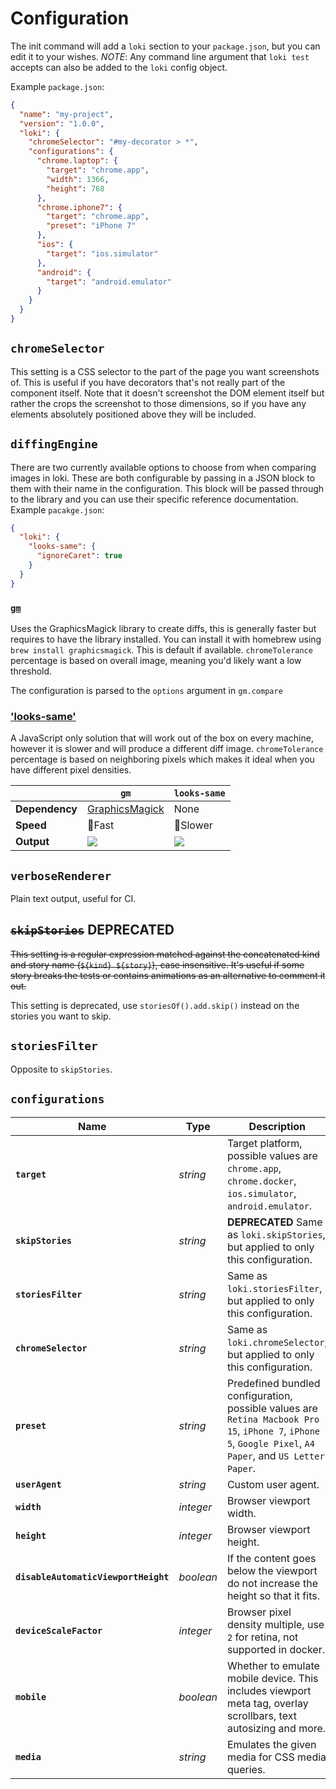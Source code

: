 # Configuration

The init command will add a `loki` section to your `package.json`, but you can edit it to your wishes. _NOTE_: Any command line argument that `loki test` accepts can also be added to the `loki` config object.

Example `package.json`:

```json
{
  "name": "my-project",
  "version": "1.0.0",
  "loki": {
    "chromeSelector": "#my-decorator > *",
    "configurations": {
      "chrome.laptop": {
        "target": "chrome.app",
        "width": 1366,
        "height": 768
      },
      "chrome.iphone7": {
        "target": "chrome.app",
        "preset": "iPhone 7"
      },
      "ios": {
        "target": "ios.simulator"
      },
      "android": {
        "target": "android.emulator"
      }
    }
  }
}
```

## `chromeSelector`

This setting is a CSS selector to the part of the page you want screenshots of. This is useful if you have decorators that's not really part of the component itself. Note that it doesn't screenshot the DOM element itself but rather the crops the screenshot to those dimensions, so if you have any elements absolutely positioned above they will be included.

## `diffingEngine`

There are two currently available options to choose from when comparing images in loki. These are both configurable by passing in a JSON block to them with their name in the configuration. This block will be passed through to the library and you can use their specific reference documentation. Example `pacakge.json`:

```json
{
  "loki": {
    "looks-same": {
      "ignoreCaret": true
    }
  }
}
```

### [`gm`](https://github.com/aheckmann/gm)


Uses the GraphicsMagick library to create diffs, this is generally faster but requires to have the library installed. You can install it with homebrew using `brew install graphicsmagick`. This is default if available. `chromeTolerance` percentage is based on overall image, meaning you'd likely want a low threshold.

The configuration is parsed to the `options` argument in `gm.compare`

### ['looks-same'](https://github.com/gemini-testing/looks-same)

A JavaScript only solution that will work out of the box on every machine, however it is slower and will produce a different diff image. `chromeTolerance` percentage is based on neighboring pixels which makes it ideal when you have different pixel densities.

|                | `gm`                                            | `looks-same`             |
| -------------- | ----------------------------------------------- | ------------------------ |
| **Dependency** | [GraphicsMagick](http://www.graphicsmagick.org) | None                     |
| **Speed**      | 🏃Fast                                          | 🚶Slower                 |
| **Output**     | ![](gm-diff.png)                                | ![](looks-same-diff.png) |

## `verboseRenderer`

Plain text output, useful for CI.

## ~~`skipStories`~~ **DEPRECATED**

~~This setting is a regular expression matched against the concatenated kind and story name (`${kind} ${story}`), case insensitive. It's useful if some story breaks the tests or contains animations as an alternative to comment it out.~~

This setting is deprecated, use `storiesOf().add.skip()` instead on the stories you want to skip.

## `storiesFilter`

Opposite to `skipStories`.

## `configurations`

| Name                                 | Type      | Description                                                                                                                                               | Targets      |
| ------------------------------------ | --------- | --------------------------------------------------------------------------------------------------------------------------------------------------------- | ------------ |
| **`target`**                         | _string_  | Target platform, possible values are `chrome.app`, `chrome.docker`, `ios.simulator`, `android.emulator`.                                                  | All          |
| **`skipStories`**                    | _string_  | **DEPRECATED** Same as `loki.skipStories`, but applied to only this configuration.                                                                        | All          |
| **`storiesFilter`**                  | _string_  | Same as `loki.storiesFilter`, but applied to only this configuration.                                                                                     | All          |
| **`chromeSelector`**                 | _string_  | Same as `loki.chromeSelector`, but applied to only this configuration.                                                                                    | `chrome.*`   |
| **`preset`**                         | _string_  | Predefined bundled configuration, possible values are `Retina Macbook Pro 15`, `iPhone 7`, `iPhone 5`, `Google Pixel`, `A4 Paper`, and `US Letter Paper`. | `chrome.*`   |
| **`userAgent`**                      | _string_  | Custom user agent.                                                                                                                                        | `chrome.*`   |
| **`width`**                          | _integer_ | Browser viewport width.                                                                                                                                   | `chrome.*`   |
| **`height`**                         | _integer_ | Browser viewport height.                                                                                                                                  | `chrome.*`   |
| **`disableAutomaticViewportHeight`** | _boolean_ | If the content goes below the viewport do not increase the height so that it fits.                                                                        | `chrome.*`   |
| **`deviceScaleFactor`**              | _integer_ | Browser pixel density multiple, use `2` for retina, not supported in docker.                                                                              | `chrome.app` |
| **`mobile`**                         | _boolean_ | Whether to emulate mobile device. This includes viewport meta tag, overlay scrollbars, text autosizing and more.                                          | `chrome.*`   |
| **`media`**                          | _string_  | Emulates the given media for CSS media queries.                                                                                                           | _None_       |

